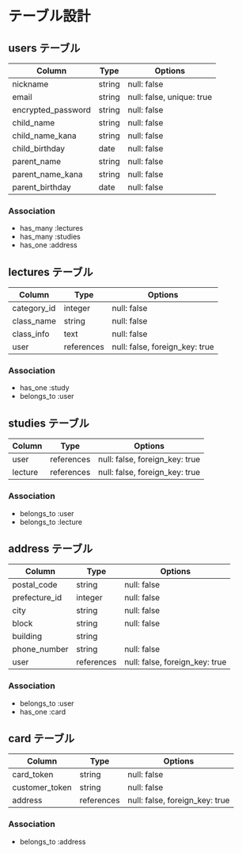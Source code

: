 # テーブル設計

## users テーブル

| Column             | Type   | Options                   |
| ------------------ | ------ | --------------------------|
| nickname           | string | null: false               |
| email              | string | null: false, unique: true |
| encrypted_password | string | null: false               |
| child_name         | string | null: false               |
| child_name_kana    | string | null: false               |
| child_birthday     | date   | null: false               |
| parent_name        | string | null: false               |
| parent_name_kana   | string | null: false               |
| parent_birthday    | date   | null: false               |

### Association

- has_many :lectures
- has_many :studies
- has_one  :address


## lectures テーブル

| Column      | Type       | Options                        |
| ----------- | ---------- | ------------------------------ |
| category_id | integer    | null: false                    |
| class_name  | string     | null: false                    |
| class_info  | text       | null: false                    |
| user        | references | null: false, foreign_key: true |

### Association

- has_one    :study
- belongs_to :user


## studies テーブル

| Column  | Type       | Options                        |
| ------- | ---------- | ------------------------------ |
| user    | references | null: false, foreign_key: true |
| lecture | references | null: false, foreign_key: true |

### Association

- belongs_to :user
- belongs_to :lecture


## address テーブル

| Column        | Type            | Options                        |
| --------------| --------------- | ------------------------------ |
| postal_code   | string          | null: false                    |
| prefecture_id | integer         | null: false                    |
| city          | string          | null: false                    |
| block         | string          | null: false                    |
| building      | string          |                                |
| phone_number  | string          | null: false                    |
| user          | references      | null: false, foreign_key: true |

### Association

- belongs_to :user
- has_one    :card


## card テーブル

| Column         | Type       | Options                        |
| ---------------| ---------- | ------------------------------ |
| card_token     | string     | null: false                    |
| customer_token | string     | null: false                    |
| address        | references | null: false, foreign_key: true |

### Association

- belongs_to :address